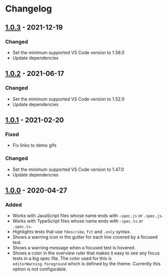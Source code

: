 # Changelog

## [1.0.3](https://github.com/dzhavat/test-focus-highlighter/compare/1.0.2...1.0.3) - 2021-12-19

### Changed

- Set the minimum supported VS Code version to 1.58.0
- Update dependencies

## [1.0.2](https://github.com/dzhavat/test-focus-highlighter/compare/1.0.1...1.0.2) - 2021-06-17

### Changed

- Set the minimum supported VS Code version to 1.52.0
- Update dependencies

## [1.0.1](https://github.com/dzhavat/test-focus-highlighter/compare/1.0.0...1.0.1) - 2021-02-20

### Fixed

- Fix links to demo gifs

### Changed

- Set the minimum supported VS Code version to 1.47.0
- Update dependencies

## [1.0.0](https://github.com/dzhavat/test-focus-highlighter/releases/tag/1.0.0) - 2020-04-27

### Added

- Works with JavaScript files whose name ends with `-spec.js` or `.spec.js`.
- Works with TypeScript files whose name ends with `-spec.ts` or `.spec.ts`.
- Highlights tests that use `fdescribe`, `fit` and `.only` syntax.
- Shows a warning icon in the gutter for each line covered by a focused test.
- Shows a warning message when a focused test is hovered.
- Shows a color in the overview ruler that makes it easy to see any focus tests in a big spec file. The color used for this is `editorWarning.foreground` which is defined by the theme. Currently this option is not configurable.

